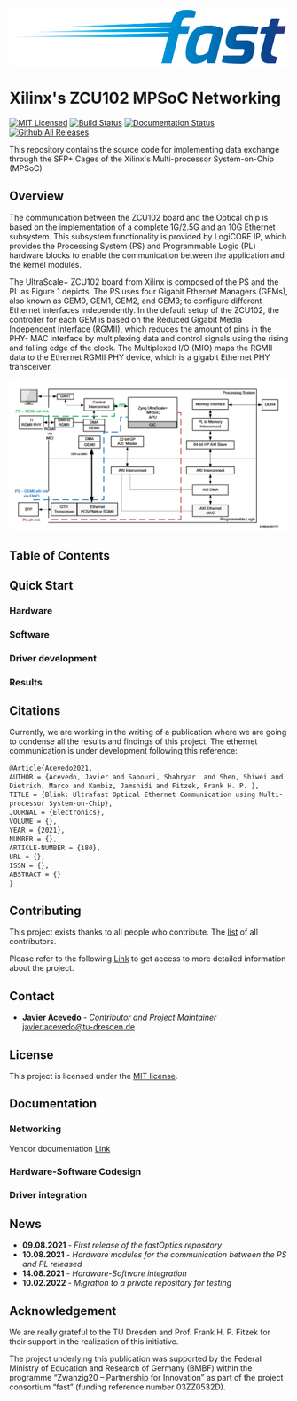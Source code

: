 <p align="center">
<img alt="fast_Optics" src="https://github.com/jracevedob/MPSoC_Networking/blob/main/Logo/fast.png" width="800">
</p>

# Xilinx's ZCU102 MPSoC Networking

[![MIT Licensed](https://img.shields.io/github/license/jracevedob/MPSoC_Networking)](https://github.com/jracevedob/MPSoC_Networking/blob/main/LICENSE)
[![Build Status](https://github.com//jracevedob/MPSoC_Networking/actions/workflows/build.yml/badge.svg)](https://github.com//jracevedob/MPSoC_Networking/actions)
[![Documentation Status](https://readthedocs.org/projects/graphriccicurvature/badge/?version=latest)](https://github.com/jracevedob/MPSoC_Networking/wiki)
[![Github All Releases](https://img.shields.io/github/downloads/jracevedob/MPSoC_Networking/total.svg)]()


This repository contains the source code for implementing data exchange through the SFP+ Cages of the Xilinx's Multi-processor System-on-Chip (MPSoC)

## Overview

The communication between the ZCU102 board and the Optical chip is based on the implementation of a complete 1G/2.5G and an 10G Ethernet subsystem. This subsystem functionality is provided by LogiCORE IP, which provides the Processing System (PS) and Programmable Logic (PL) hardware blocks to enable the communication between the application and the kernel modules. 

The UltraScale+ ZCU102 board from Xilinx is composed of the PS and the PL as Figure 1 depicts. The PS uses four Gigabit Ethernet Managers (GEMs), also known as GEM0, GEM1, GEM2, and GEM3; to configure different Ethernet interfaces independently. In the default setup of the ZCU102, the controller for each GEM is based on the Reduced Gigabit Media Independent Interface (RGMII), which reduces the amount of pins in the PHY- MAC interface by multiplexing data and control signals using the rising and falling edge of the clock. The Multiplexed I/O (MIO) maps the RGMII data to the Ethernet RGMII PHY device, which is a gigabit Ethernet PHY transceiver. 


<p align="center">
<img alt="Ethernet_PLPS" src="https://github.com/jracevedob/MPSoC_Networking/blob/main/Figures/PLPS.png" width="800">
</p>

## Table of Contents
## Quick Start

### Hardware

### Software

### Driver development

### Results

## Citations

Currently, we are working in the writing of a publication where we are going to condense all the results and findings of this project. The ethernet communication is under development following this reference:

```
@Article{Acevedo2021,
AUTHOR = {Acevedo, Javier and Sabouri, Shahryar  and Shen, Shiwei and Dietrich, Marco and Kambiz, Jamshidi and Fitzek, Frank H. P. },
TITLE = {Blink: Ultrafast Optical Ethernet Communication using Multi-processor System-on-Chip},
JOURNAL = {Electronics},
VOLUME = {},
YEAR = {2021},
NUMBER = {},
ARTICLE-NUMBER = {180},
URL = {},
ISSN = {},
ABSTRACT = {}
}
```

## Contributing

This project exists thanks to all people who contribute.
The [list](./CONTRIBUTORS) of all contributors.

Please refer to the following [Link](https://de.fast-zwanzig20.de/) to get access to more detailed information about the project.

## Contact

* **Javier Acevedo** - *Contributor and Project Maintainer* javier.acevedo@tu-dresden.de

## License

This project is licensed under the [MIT license](./LICENSE).

## Documentation

### Networking
Vendor documentation [Link](https://xilinx-wiki.atlassian.net/wiki/spaces/A/pages/862912682/Networking+in+QEMU)

### Hardware-Software Codesign

### Driver integration

## News

* **09.08.2021** - *First release of the fastOptics repository*
* **10.08.2021** - *Hardware modules for the communication between the PS and PL released*
* **14.08.2021** - *Hardware-Software integration*
* **10.02.2022** - *Migration to a private repository for testing*

## Acknowledgement

We are really grateful to the TU Dresden and Prof. Frank H. P. Fitzek for their support in the realization of this initiative.

The project underlying this publication was supported by the Federal Ministry of Education and Research of Germany (BMBF) within the programme “Zwanzig20 – Partnership for Innovation” as part of the project consortium “fast” (funding reference number 03ZZ0532D).
